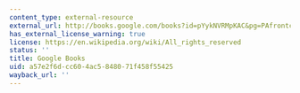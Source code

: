 ```yaml
---
content_type: external-resource
external_url: http://books.google.com/books?id=pYykNVRMpKAC&pg=PAfrontcover#v=onepage
has_external_license_warning: true
license: https://en.wikipedia.org/wiki/All_rights_reserved
status: ''
title: Google Books
uid: a57e2f6d-cc60-4ac5-8480-71f458f55425
wayback_url: ''
---
```

